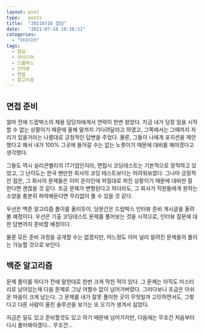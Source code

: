 ```yaml
---
layout: post
type:   posts
title:  "20210716 잡담"
date:   "2021-07-16 10:16:11"
categories:
  - "아이디어"
tags:
  - 잡담
  - 아이디어
  - 드롭박스
  - 인터뷰
  - 면접
  - 알고리즘
---
```


## 면접 준비
얼마 전에 드랍박스의 채용 담당자에게서 연락이 한번 왔었다. 지금 내가 당장 일을 시작할 수 없는 상황이기 때문에 올해 말까지 기다려달라고 하였고, 그쪽에서는 그때까지 자리가 있을거라는 나름대로 긍정적인 답변을 주었다. 물론, 그들이 나에게 포지션을 제안했다고 해서 내가 100% 그곳에 들어갈 수는 없는 노릇이기 때문에 대비를 해야겠다고 생각했다.

그들도 역시 실리콘밸리의 IT기업인지라, 면접시 코딩테스트는 기본적으로 장착하고 있었고, 그 난이도는 한국 왠만한 회사의 코딩 테스트보다는 어려워보였다. 그나마 긍정적인 점은, 그 회사의 문제들은 이미 온라인에 퍼질대로 퍼진 상황이기 때문에 대비만 잘 한다면 괜찮을 것 같다. 조금 문제가 변형된다고 하더라도, 그 회사가 직원들에게 원하는 소양을 충분히 파악해둔다면 무리없이 풀 수 있을 것 같다.

우선은 백준 알고리즘 풀이를 올리듯이, 당분간은 드랍박스 인터뷰 준비 게시글을 올려볼 예정이다. 우선은 기출 코딩테스트 문제를 풀어보는 것을 시작으로, 인터뷰 질문에 대한 답변까지 준비할 예정이다.

물론 모든 준비 과정을 공개할 수는 없겠지만, 어느정도 이미 널리 알려진 문제들의 풀이는 가능할 것으로 보인다.

## 백준 알고리즘
문제 풀이를 하다가 전에 말한대로 한번 크게 막힌 적이 있다. 그 문제는 아직도 미스터리로 남아있는채 다음 문제로 그냥 어쩔수 없이 넘어가버렸다. 그러다보니 조금은 아쉬운 마음이 크게 남는다. 그 문제를 내가 잘못 풀이한 곳이 무엇일까 고민하면서도, 그렇다고 다른 사람이 올린 솔루션을 보기는 또 오기가 생겨서 싫었다.

지금은 일도 있고 준비할것도 있고 하기 때문에 넘어가지만, 다음에는 무조건 처음부터 다시 풀어봐야겠다... 무조건...
